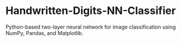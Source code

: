 # Handwritten-Digits-NN-Classifier
Python-based two-layer neural network for image classification using NumPy, Pandas, and Matplotlib.
